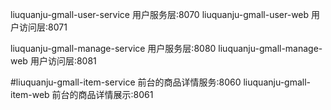 
liuquanju-gmall-user-service 用户服务层:8070
liuquanju-gmall-user-web 用户访问层:8071

liuquanju-gmall-manage-service 用户服务层:8080
liuquanju-gmall-manage-web 用户访问层:8081

#liuquanju-gmall-item-service 前台的商品详情服务:8060
liuquanju-gmall-item-web 前台的商品详情展示:8061